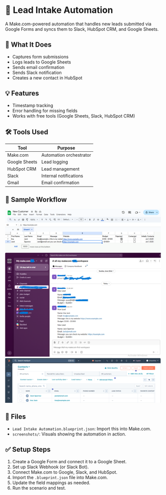 # 🧠 Lead Intake Automation

A Make.com-powered automation that handles new leads submitted via Google Forms and syncs them to Slack, HubSpot CRM, and Google Sheets.

## 🔧 What It Does

- Captures form submissions
- Logs leads to Google Sheets
- Sends email confirmation
- Sends Slack notification
- Creates a new contact in HubSpot

## 💡 Features

- Timestamp tracking
- Error handling for missing fields
- Works with free tools (Google Sheets, Slack, HubSpot CRM)

## 🛠 Tools Used

| Tool        | Purpose                   |
|-------------|---------------------------|
| Make.com    | Automation orchestrator   |
| Google Sheets | Lead logging             |
| HubSpot CRM | Lead management           |
| Slack       | Internal notifications    |
| Gmail       | Email confirmation        |

## 🧪 Sample Workflow

![Google Sheet Entry](screenshots/gs_entry.png)
![Slack Message](screenshots/slack_message.png)
![HubSpot Contact](screenshots/hubspot_entry.png)

## 📁 Files

- `Lead Intake Automation.blueprint.json`: Import this into Make.com.
- `screenshots/`: Visuals showing the automation in action.

## ✅ Setup Steps

1. Create a Google Form and connect it to a Google Sheet.
2. Set up Slack Webhook (or Slack Bot).
3. Connect Make.com to Google, Slack, and HubSpot.
4. Import the `.blueprint.json` file into Make.com.
5. Update the field mappings as needed.
6. Run the scenario and test.
